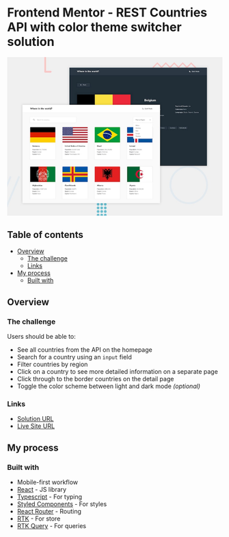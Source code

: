 # Frontend Mentor - REST Countries API with color theme switcher solution

![](./design/desktop-preview.jpg)

## Table of contents

- [Overview](#overview)
  - [The challenge](#the-challenge)
  - [Links](#links)
- [My process](#my-process)
  - [Built with](#built-with)




## Overview

### The challenge

Users should be able to:

- See all countries from the API on the homepage
- Search for a country using an `input` field
- Filter countries by region
- Click on a country to see more detailed information on a separate page
- Click through to the border countries on the detail page
- Toggle the color scheme between light and dark mode *(optional)*

### Links

- [Solution URL](https://www.frontendmentor.io/solutions/countries-api-with-react-rtk-rtk-query-styled-components-g6tNH1JUTe)
- [Live Site URL](https://rest-countries-api-frontend-mentor-zeta.vercel.app/)

## My process

### Built with


- Mobile-first workflow
- [React](https://reactjs.org/) - JS library
- [Typescript](https://www.typescriptlang.org/) - For typing
- [Styled Components](https://styled-components.com/) - For styles
- [React Router](https://reactrouter.com/en/main) - Routing 
- [RTK](https://redux-toolkit.js.org/) - For store
- [RTK Query](https://redux-toolkit.js.org/rtk-query/overview) - For queries




